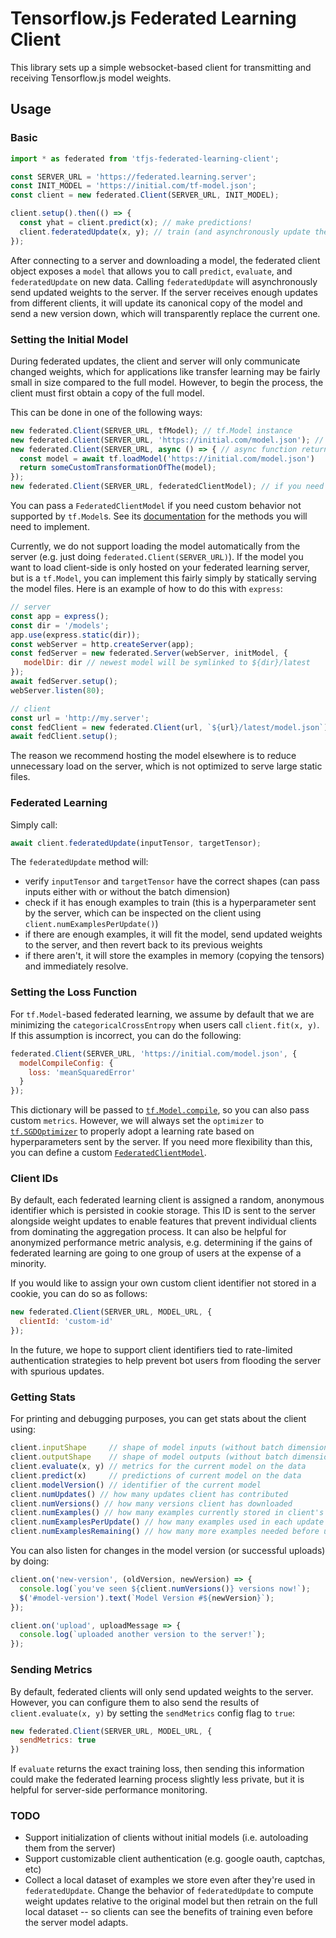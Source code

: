 # Tensorflow.js Federated Learning Client

This library sets up a simple websocket-based client for transmitting and receiving
Tensorflow.js model weights.

## Usage

### Basic

```js
import * as federated from 'tfjs-federated-learning-client';

const SERVER_URL = 'https://federated.learning.server';
const INIT_MODEL = 'https://initial.com/tf-model.json';
const client = new federated.Client(SERVER_URL, INIT_MODEL);

client.setup().then(() => {
  const yhat = client.predict(x); // make predictions!
  client.federatedUpdate(x, y); // train (and asynchronously update the server)!
});
```

After connecting to a server and downloading a model, the federated client
object exposes a `model` that allows you to call `predict`, `evaluate`, and
`federatedUpdate` on new data. Calling `federatedUpdate` will asynchronously
send updated weights to the server. If the server receives enough updates
from different clients, it will update its canonical copy of the model and
send a new version down, which will transparently replace the current one.

### Setting the Initial Model

During federated updates, the client and server will only communicate
changed weights, which for applications like transfer learning may be fairly
small in size compared to the full model. However, to begin the process, the
client must first obtain a copy of the full model.

This can be done in one of the following ways:

```js
new federated.Client(SERVER_URL, tfModel); // tf.Model instance
new federated.Client(SERVER_URL, 'https://initial.com/model.json'); // url pointing to one
new federated.Client(SERVER_URL, async () => { // async function returning one
  const model = await tf.loadModel('https://initial.com/model.json')
  return someCustomTransformationOfThe(model);
});
new federated.Client(SERVER_URL, federatedClientModel); // if you need custom behavior
```

You can pass a `FederatedClientModel` if you need custom behavior not supported by `tf.Model`s. See its [documentation](./models.ts) for the methods you will need to implement.

Currently, we do not support loading the model automatically from the server (e.g. just doing `federated.Client(SERVER_URL)`). If the model you want to load client-side is only hosted on your federated learning server, but is a `tf.Model`, you can implement this fairly simply by statically serving the model files. Here is an example of how to do this with `express`:

```js
// server
const app = express();
const dir = '/models';
app.use(express.static(dir));
const webServer = http.createServer(app);
const fedServer = new federated.Server(webServer, initModel, {
   modelDir: dir // newest model will be symlinked to ${dir}/latest
});
await fedServer.setup();
webServer.listen(80);

// client
const url = 'http://my.server';
const fedClient = new federated.Client(url, `${url}/latest/model.json`);
await fedClient.setup();
```

The reason we recommend hosting the model elsewhere is to reduce unnecessary load on the server, which is not optimized to serve large static files.

### Federated Learning

Simply call:

```js
await client.federatedUpdate(inputTensor, targetTensor);
```

The `federatedUpdate` method will:
- verify `inputTensor` and `targetTensor` have the correct shapes (can pass inputs either with or without the batch dimension)
- check if it has enough examples to train (this is a hyperparameter sent by the server, which can be inspected on the client using `client.numExamplesPerUpdate()`)
- if there are enough examples, it will fit the model, send updated weights to the server, and then revert back to its previous weights
- if there aren't, it will store the examples in memory (copying the tensors) and immediately resolve.

### Setting the Loss Function

For `tf.Model`-based federated learning, we assume by default that we are minimizing
the `categoricalCrossEntropy` when users call `client.fit(x, y)`. If this assumption is incorrect, you can do the following:

```js
federated.Client(SERVER_URL, 'https://initial.com/model.json', {
  modelCompileConfig: {
    loss: 'meanSquaredError'
  }
});
```

This dictionary will be passed to [`tf.Model.compile`](https://js.tensorflow.org/api/latest/#tf.Model.compile), so you can also pass custom `metrics`.
However, we will always set the `optimizer` to [`tf.SGDOptimizer`](https://js.tensorflow.org/api/latest/#train.sgd) to properly adopt a learning rate based on hyperparameters sent by the server. If you need more flexibility than this, you can define
a custom [`FederatedClientModel`](./models.ts).

### Client IDs

By default, each federated learning client is assigned a random, anonymous identifier which is persisted in cookie storage. This ID is sent to the server alongside weight updates to enable features that prevent individual clients from dominating the aggregation process. It can also be helpful for anonymized performance metric analysis, e.g. determining if the gains of federated learning are going to one group of users at the expense of a minority.

If you would like to assign your own custom client identifier not stored in a cookie, you can do so as follows:

```js
new federated.Client(SERVER_URL, MODEL_URL, {
  clientId: 'custom-id'
});
```

In the future, we hope to support client identifiers tied to rate-limited authentication strategies to help prevent bot users from flooding the server with spurious updates.

### Getting Stats

For printing and debugging purposes, you can get stats about the client using:
```js
client.inputShape     // shape of model inputs (without batch dimension)
client.outputShape    // shape of model outputs (without batch dimension)
client.evaluate(x, y) // metrics for the current model on the data
client.predict(x)     // predictions of current model on the data
client.modelVersion() // identifier of the current model
client.numUpdates() // how many updates client has contributed
client.numVersions() // how many versions client has downloaded
client.numExamples() // how many examples currently stored in client's buffer
client.numExamplesPerUpdate() // how many examples used in each update
client.numExamplesRemaining() // how many more examples needed before updating
```

You can also listen for changes in the model version (or successful uploads) by doing:
```js
client.on('new-version', (oldVersion, newVersion) => {
  console.log(`you've seen ${client.numVersions()} versions now!`);
  $('#model-version').text(`Model Version #${newVersion}`);
});

client.on('upload', uploadMessage => {
  console.log(`uploaded another version to the server!`);
});
```

### Sending Metrics

By default, federated clients will only send updated weights to the server. However, you can configure them to also send the results of `client.evaluate(x, y)` by setting the `sendMetrics` config flag to `true`:

```js
new federated.Client(SERVER_URL, MODEL_URL, {
  sendMetrics: true
})
```

If `evaluate` returns the exact training loss, then sending this information could make the federated learning process slightly less private, but it is helpful for server-side performance monitoring.

### TODO

- Support initialization of clients without initial models (i.e. autoloading them from the server)
- Support customizable client authentication (e.g. google oauth, captchas, etc)
- Collect a local dataset of examples we store even after they're used in `federatedUpdate`. Change the behavior of `federatedUpdate` to compute weight updates relative to the original model but then retrain on the full local dataset -- so clients can see the benefits of training even before the server model adapts.

